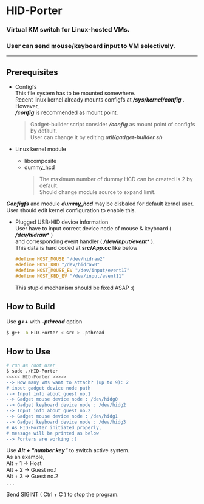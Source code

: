 # HID-Porter
### Virtual KM switch for Linux-hosted VMs.
### User can send mouse/keyboard input to VM selectively.
---
## Prerequisites  
- Configfs  
    This file system has to be mounted somewhere.  
    Recent linux kernel already mounts configfs at ***/sys/kernel/config*** .  
    However,  
    ***/config*** is recommended as mount point.  
    > Gadget-builder script consider ***/config*** as mount point of configfs by default.  
    User can change it by editing ***util/gadget-builder.sh***

- Linux kernel module  
    - libcomposite  
    - dummy_hcd  
        > The maximum number of dummy HCD can be created is 2 by default.  
          Should change module source to expand limit.  
            
***Configfs*** and module ***dummy_hcd*** may be disbaled for default kernel user.  
User should edit kernel configuration to enable this.  
  
- Plugged USB-HID device information  
     User have to input correct device node of mouse & keyboard ( ***/dev/hidraw**** )  
     and corresponding event handler ( ***/dev/input/event**** ).  
    This data is hard coded at **src/*App.cc*** like below
    ```cpp
    #define HOST_MOUSE "/dev/hidraw2"
    #define HOST_KBD "/dev/hidraw0"
    #define HOST_MOUSE_EV "/dev/input/event17"
    #define HOST_KBD_EV "/dev/input/event11"
    ```  
    This stupid mechanism should be fixed ASAP :(

## How to Build  
Use ***g++*** with ***-pthread*** option
```bash
$ g++ -o HID-Porter < src > -pthread
```

## How to Use  
```bash
# run as root user
$ sudo ./HID-Porter
<<<<< HID-Porter >>>>>
--> How many VMs want to attach? (up to 9): 2
# input gadget device node path
--> Input info about guest no.1
--> Gadget mouse device node : /dev/hidg0
--> Gadget keyboard device node : /dev/hidg2
--> Input info about guest no.2
--> Gadget mouse device node : /dev/hidg1
--> Gadget keyboard device node : /dev/hidg3
# As HID-Porter initiated properly,
# message will be printed as below
--> Porters are working :)
```
Use ***Alt + "number key"*** to switch active system.  
As an example,  
Alt + 1  ->  Host  
Alt + 2  ->  Guest no.1  
Alt + 3  ->  Guest no.2  
. . .  
  
Send SIGINT ( Ctrl + C ) to stop the program.